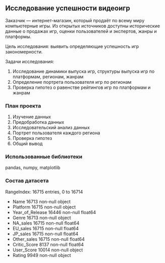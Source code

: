 ﻿## Исследование успешности видеоигр

Заказчик — интернет-магазин, который продаёт по всему миру компьютерные игры. 
Из открытых источников доступны исторические данные о продажах игр, оценки пользователей и экспертов, жанры и платформы. 

Цель исследования: выявить определяющие успешность игр закономерности. 

Задачи исследования:
1. Исследование динамики выпуска игр, структуры выпуска игр по платформам, регионам, жанрам
2. Определение портрета пользователя игр по регионам
3. Проверка гипотез о равенстве рейтингов игр по платформам и жанрам

### План проекта

1.	Изучение данных
2.	Предобработка данных
3.	Исследовательский анализ данных
4.	Портрет пользователя каждого региона
5.	Проверка гипотез
6.	Общий вывод

### Использованные библиотеки

pandas, numpy, matplotlib


### Состав датасета

RangeIndex: 16715 entries, 0 to 16714
- Name               16713 non-null object
- Platform           16715 non-null object
- Year_of_Release    16446 non-null float64
- Genre              16713 non-null object
- NA_sales           16715 non-null float64
- EU_sales           16715 non-null float64
- JP_sales           16715 non-null float64
- Other_sales        16715 non-null float64
- Critic_Score       8137 non-null float64
- User_Score         10014 non-null object
- Rating             9949 non-null object




